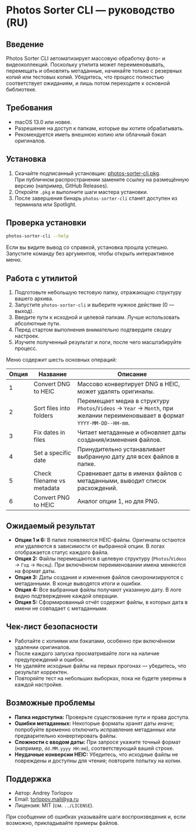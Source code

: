 # Photos Sorter CLI — руководство (RU)

## Введение

Photos Sorter CLI автоматизирует массовую обработку фото- и видеоколлекций. Поскольку утилита может переименовывать, перемещать и обновлять метаданные, начинайте только с резервных копий или тестовых копий. Убедитесь, что процесс полностью соответствует ожиданиям, и лишь потом переходите к основной библиотеке.

## Требования

- macOS 13.0 или новее.
- Разрешение на доступ к папкам, которые вы хотите обрабатывать.
- Рекомендуется иметь внешнюю копию или облачный бэкап оригиналов.

## Установка

1. Скачайте подписанный установщик: [photos-sorter-cli.pkg](../dist/photos-sorter-cli.pkg).  
   При публичном распространении замените ссылку на размещённую версию (например, GitHub Releases).
2. Откройте `.pkg` и выполните шаги мастера установки.
3. После завершения бинарь `photos-sorter-cli` станет доступен из терминала или Spotlight.

## Проверка установки

```bash
photos-sorter-cli --help
```

Если вы видите вывод со справкой, установка прошла успешно. Запустите команду без аргументов, чтобы открыть интерактивное меню.

## Работа с утилитой

1. Подготовьте небольшую тестовую папку, отражающую структуру вашего архива.
2. Запустите `photos-sorter-cli` и выберите нужное действие (0 — выход).
3. Введите пути к исходной и целевой папкам. Лучше использовать абсолютные пути.
4. Перед стартом выполнения внимательно подтвердите сводку настроек.
5. Изучите полученный результат и логи, после чего масштабируйте процесс.

Меню содержит шесть основных операций:

| Опция | Название | Описание |
| --- | --- | --- |
| 1 | Convert DNG to HEIC | Массово конвертирует DNG в HEIC, может удалять оригиналы. |
| 2 | Sort files into folders | Перемещает медиа в структуру `Photos`/`Videos` → `Year` → `Month`, при желании переименовывает в формат `YYYY-MM-DD--HH-mm`. |
| 3 | Fix dates in files | Читает метаданные и обновляет даты создания/изменения файлов. |
| 4 | Set a specific date | Принудительно устанавливает выбранную дату для всех файлов в папке. |
| 5 | Check filename vs metadata | Сравнивает даты в именах файлов с метаданными, выводит список расхождений. |
| 6 | Convert PNG to HEIC | Аналог опции 1, но для PNG. |

## Ожидаемый результат

- **Опции 1 и 6:** В папке появляются HEIC-файлы. Оригиналы остаются или удаляются в зависимости от выбранной опции. В логах отображается статус каждого файла.
- **Опция 2:** Файлы перемещаются в целевую структуру (`Photos`/`Videos` → `Год` → `Месяц`). При включённом переименовании имена меняются на формат даты.
- **Опция 3:** Даты создания и изменения файлов синхронизируются с метаданными. В конце выводятся итоги и ошибки.
- **Опция 4:** Все выбранные файлы получают указанную дату. В логе видно подтверждение каждой операции.
- **Опция 5:** Сформированный отчёт содержит файлы, в которых дата в имени не совпадает с метаданными.

## Чек-лист безопасности

- Работайте с копиями или бэкапами, особенно при включённом удалении оригиналов.
- После каждого запуска просматривайте логи на наличие предупреждений и ошибок.
- Не удаляйте исходные файлы на первых прогонах — убедитесь, что результат корректен.
- Повторяйте тест на небольших выборках, пока не будете уверены в каждой настройке.

## Возможные проблемы

- **Папка недоступна:** Проверьте существование пути и права доступа.
- **Ошибки метаданных:** Некоторые форматы хранят даты иначе; попробуйте временно отключить исправление метаданных или предварительно конвертировать файлы.
- **Сложности с вводом даты:** При запросе укажите точный формат (например, `dd.MM.yyyy HH:mm`), соответствующий вашей строке.
- **Неудачные конверсии HEIC:** Убедитесь, что исходные файлы не повреждены и доступны для чтения; повторите попытку на копии.

## Поддержка

- Автор: Andrey Torlopov
- Email: torlopov.mail@ya.ru
- Лицензия: MIT (см. `../LICENSE`).

При сообщении об ошибках указывайте шаги воспроизведения и, если возможно, прикладывайте примеры файлов.
